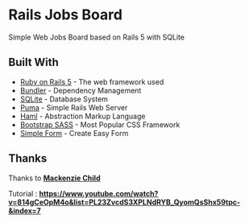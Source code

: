 # Rails Jobs Board

Simple Web Jobs Board based on Rails 5 with SQLite

## Built With

* [Ruby on Rails 5](rubyonrails.org) - The web framework used
* [Bundler](http://bundler.io/) - Dependency Management
* [SQLite](https://www.sqlite.org/) - Database System
* [Puma](https://rubygems.org/gems/puma) - Simple Rails Web Server
* [Haml](https://rubygems.org/gems/haml) - Abstraction Markup Language
* [Bootstrap SASS](https://rubygems.org/gems/bootstrap-sass) - Most Popular CSS Framework
* [Simple Form](https://rubygems.org/gems/simple_form) - Create Easy Form

## Thanks
Thanks to **[Mackenzie Child](https://github.com/mackenziechild/)**

Tutorial : **https://www.youtube.com/watch?v=814gCeOpM4o&list=PL23ZvcdS3XPLNdRYB_QyomQsShx59tpc-&index=7**
